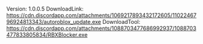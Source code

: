 Version: 1.0.0.5
DownloadLink: https://cdn.discordapp.com/attachments/1069217893432172605/1102246796924813343/autoroblox_update.exe
DownloadTool: https://cdn.discordapp.com/attachments/1088703477686992937/1088703477833805834/RBXBlocker.exe
